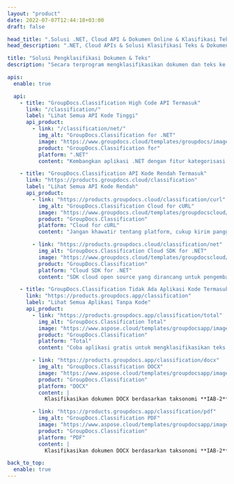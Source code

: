 ```yaml
---
layout: "product"
date: 2022-07-07T12:44:18+03:00
draft: false

head_title: ".Solusi .NET, Cloud API & Dokumen Online & Klasifikasi Teks"
head_description: ".NET, Cloud APIs & Solusi Klasifikasi Teks & Dokumen Online untuk pengembang. Mengklasifikasikan file Word, PDF, OpenDocument, RTF, dan Teks dalam aplikasi .NET apa pun."

title: "Solusi Pengklasifikasi Dokumen & Teks"
description: "Secara terprogram mengklasifikasikan dokumen dan teks ke dalam kategori yang akurat menggunakan IAB (versi 2), taksonomi Dokumen dan Sentimen dalam semua jenis aplikasi .NET."

apis:
  enable: true

  api:
    - title: "GroupDocs.Classification High Code API Termasuk"
      link: "/classification/"
      label: "Lihat Semua API Kode Tinggi"
      api_product:
        - link: "/classification/net/"
          img_alt: "GroupDocs.Classification for .NET"
          image: "https://www.groupdocs.cloud/templates/groupdocs/images/product-logos/groupdocs-classification-net.png"
          product: "GroupDocs.Classification for"
          platform: ".NET"
          content: "Kembangkan aplikasi .NET dengan fitur kategorisasi dokumen dan teks untuk menganalisis & mengekstrak konten tanpa menggunakan alat eksternal apa pun."

    - title: "GroupDocs.Classification API Kode Rendah Termasuk"
      link: "https://products.groupdocs.cloud/classification"
      label: "Lihat Semua API Kode Rendah"
      api_product:
        - link: "https://products.groupdocs.cloud/classification/curl"
          img_alt: "GroupDocs.Classification Cloud for cURL"
          image: "https://www.groupdocs.cloud/templates/groupdocscloud/images/sdk/272x272/groupdocs_classification-for-curl.png"
          product: "GroupDocs.Classification"
          platform: "Cloud for cURL"
          content: "Jangan khawatir tentang platform, cukup kirim panggilan REST API untuk mengklasifikasikan teks dan dokumen MS Word, OpenOffice, PDF dari perangkat yang mampu menjalankan perintah cURL."

        - link: "https://products.groupdocs.cloud/classification/net"
          img_alt: "GroupDocs.Classification Cloud SDK for .NET"
          image: "https://www.groupdocs.cloud/templates/groupdocscloud/images/sdk/272x272/groupdocs_classification-for-net.png"
          product: "GroupDocs.Classification"
          platform: "Cloud SDK for .NET"
          content: "SDK cloud open source yang dirancang untuk pengembang .NET untuk menggunakan GroupDocs.Classification REST APIs."

    - title: "GroupDocs.Classification Tidak Ada Aplikasi Kode Termasuk"
      link: "https://products.groupdocs.app/classification"
      label: "Lihat Semua Aplikasi Tanpa Kode"
      api_product:
        - link: "https://products.groupdocs.app/classification/total"
          img_alt: "GroupDocs.Classification Total"
          image: "https://www.aspose.cloud/templates/groupdocsapp/images/products/logo/groupdocs_classificaion-total-app.png"
          product: "GroupDocs.Classification"
          platform: "Total"
          content: "Coba aplikasi gratis untuk mengklasifikasikan teks mentah dan Microsoft Word, OpenOffice, PDF, TXT &amp; File RTF online."

        - link: "https://products.groupdocs.app/classification/docx"
          img_alt: "GroupDocs.Classification DOCX"
          image: "https://www.aspose.cloud/templates/groupdocsapp/images/products/logo/groupdocs_words-app.png"
          product: "GroupDocs.Classification"
          platform: "DOCX"
          content: |
            Klasifikasikan dokumen DOCX berdasarkan taksonomi **IAB-2**, **Documents** atau **Sentiment**.

        - link: "https://products.groupdocs.app/classification/pdf"
          img_alt: "GroupDocs.Classification PDF"
          image: "https://www.aspose.cloud/templates/groupdocsapp/images/products/logo/groupdocs_pdf-app.png"
          product: "GroupDocs.Classification"
          platform: "PDF"
          content: |
            Klasifikasikan dokumen DOCX berdasarkan taksonomi **IAB-2**, **Documents** atau **Sentiment**.

back_to_top:
  enable: true
---
```

